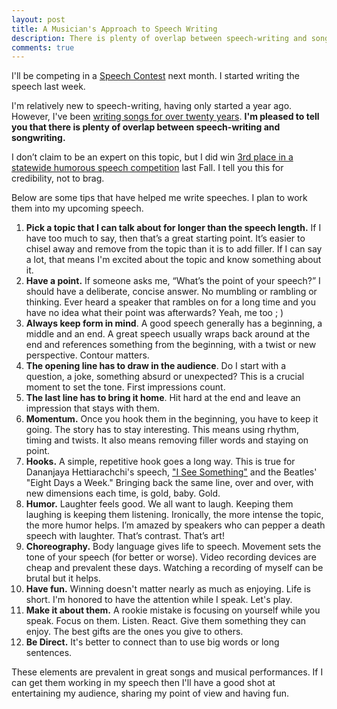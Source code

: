 ```yaml
---
layout: post
title: A Musician's Approach to Speech Writing
description: There is plenty of overlap between speech-writing and songwriting. Here is a list of commonalities.
comments: true
---
```

I'll be competing in a [Speech Contest](http://www.toastmasters.org/Leadership-Central/Speech-Contests) next month. I started writing the speech last week.

I'm relatively new to speech-writing, having only started a year ago. However, I've been [writing songs for over twenty years](https://ryanbarringtoncox.bandcamp.com/).  **I'm pleased to tell you that there is plenty of overlap between speech-writing and songwriting.** 

I don’t claim to be an expert on this topic, but I did win [3rd place in a statewide humorous speech competition](https://mountainx.com/blogwire/asheville-toastmasters-club-436-members-take-prizes-in-nc-district-competition/) last Fall.  I tell you this for credibility, not to brag.

Below are some tips that have helped me write speeches.  I plan to work them into my upcoming speech.

1.  **Pick a topic that I can talk about for longer than the speech length.**  If I have too much to say, then that’s a great starting point.  It’s easier to chisel away and remove from the topic than it is to add filler.  If I can say a lot, that means I'm excited about the topic and know something about it.
2.  **Have a point.**  If someone asks me, “What’s the point of your speech?” I should have a deliberate, concise answer.  No mumbling or rambling or thinking.  Ever heard a speaker that rambles on for a long time and you have no idea what their point was afterwards?  Yeah, me too ; )
3.  **Always keep form in mind**.  A good speech generally has a beginning, a middle and an end.  A great speech usually wraps back around at the end and references something from the beginning, with a twist or new perspective. Contour matters.
4.  **The opening line has to draw in the audience**.  Do I start with a question, a joke, something absurd or unexpected?  This is a crucial moment to set the tone. First impressions count.
5.  **The last line has to bring it home**.  Hit hard at the end and leave an impression that stays with them.
6.  **Momentum.**  Once you hook them in the beginning, you have to keep it going.  The story has to stay interesting.  This means using rhythm, timing and twists.  It also means removing filler words and staying on point.
7.  **Hooks.** A simple, repetitive hook goes a long way.  This is true for Dananjaya Hettiarachchi's speech, ["I See Something"](https://www.youtube.com/watch?v=bbz2boNSeL0) and the Beatles' "Eight Days a Week."  Bringing back the same line, over and over, with new dimensions each time, is gold, baby. Gold.
8.  **Humor.**  Laughter feels good.  We all want to laugh.  Keeping them laughing is keeping them listening.  Ironically, the more intense the topic, the more humor helps.  I’m amazed by speakers who can pepper a death speech with laughter.  That’s contrast.  That’s art!
9.  **Choreography.**  Body language gives life to speech.  Movement sets the tone of your speech (for better or worse).  Video recording devices are cheap and prevalent these days.  Watching a recording of myself can be brutal but it helps.
10.  **Have fun.** Winning doesn't matter nearly as much as enjoying.  Life is short.  I'm honored to have the attention while I speak. Let's play.
11.  **Make it about them.**  A rookie mistake is focusing on yourself while you speak.  Focus on them.  Listen.  React.  Give them something they can enjoy.  The best gifts are the ones you give to others.
12.  **Be Direct.** It's better to connect than to use big words or long sentences.

These elements are prevalent in great songs and musical performances.  If I can get them working in my speech then I'll have a good shot at entertaining my audience, sharing my point of view and having fun.

